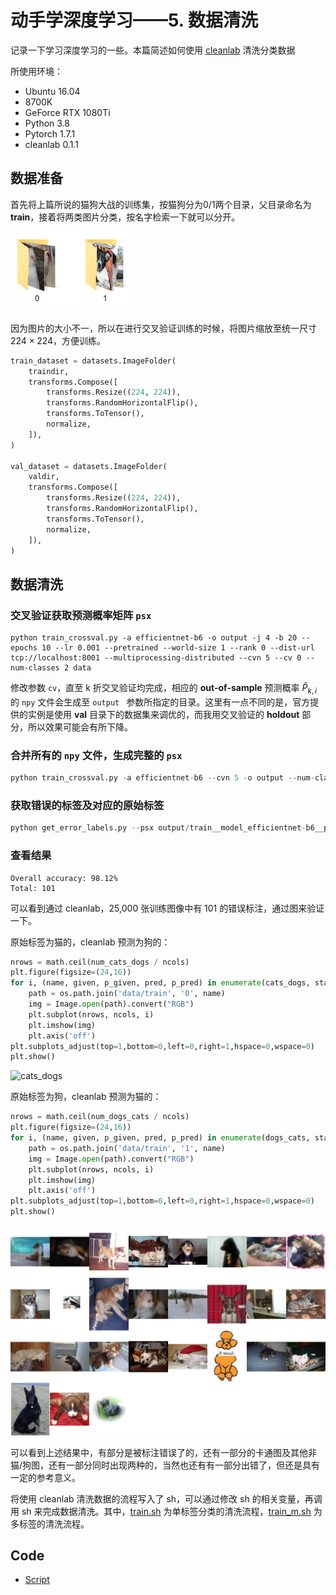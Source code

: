 # 动手学深度学习——5. 数据清洗

记录一下学习深度学习的一些。本篇简述如何使用 [cleanlab](https://github.com/cgnorthcutt/cleanlab) 清洗分类数据

所使用环境：

- Ubuntu 16.04
- 8700K
- GeForce RTX 1080Ti
- Python 3.8
- Pytorch 1.7.1
- cleanlab 0.1.1

## 数据准备

首先将上篇所说的猫狗大战的训练集，按猫狗分为0/1两个目录，父目录命名为 **train**，接着将两类图片分类，按名字检索一下就可以分开。

![blog5-1](../pics/blog5-1.png)

因为图片的大小不一，所以在进行交叉验证训练的时候，将图片缩放至统一尺寸 $224 \times 224$，方便训练。

```python
train_dataset = datasets.ImageFolder(
	traindir,
	transforms.Compose([
        transforms.Resize((224, 224)),
		transforms.RandomHorizontalFlip(),
		transforms.ToTensor(),
		normalize,
	]),
)

val_dataset = datasets.ImageFolder(
	valdir,
	transforms.Compose([
        transforms.Resize((224, 224)),
		transforms.RandomHorizontalFlip(),
		transforms.ToTensor(),
		normalize,
	]),
)	
```

## 数据清洗

### 交叉验证获取预测概率矩阵 `psx`

```shell
python train_crossval.py -a efficientnet-b6 -o output -j 4 -b 20 --epochs 10 --lr 0.001 --pretrained --world-size 1 --rank 0 --dist-url tcp://localhost:8001 --multiprocessing-distributed --cvn 5 --cv 0 --num-classes 2 data
```

修改参数 `cv`，直至 k 折交叉验证均完成，相应的 **out-of-sample**  预测概率 $\hat{P}_{k,i}$ 的 `npy` 文件会生成至 `output ` 参数所指定的目录。这里有一点不同的是，官方提供的实例是使用 **val** 目录下的数据集来调优的，而我用交叉验证的 **holdout** 部分，所以效果可能会有所下降。

### 合并所有的 `npy` 文件，生成完整的 `psx`

```python
python train_crossval.py -a efficientnet-b6 --cvn 5 -o output --num-classes 11 --combine-folds data
```

### 获取错误的标签及对应的原始标签

```python
python get_error_labels.py --psx output/train__model_efficientnet-b6__pyx.npy -db output/test.db -t test data/train
```

### 查看结果

```shell
Overall accuracy: 98.12%
Total: 101
```

可以看到通过 cleanlab，25,000 张训练图像中有 101 的错误标注，通过图来验证一下。

原始标签为猫的，cleanlab 预测为狗的：

```python
nrows = math.ceil(num_cats_dogs / ncols)
plt.figure(figsize=(24,16))
for i, (name, given, p_given, pred, p_pred) in enumerate(cats_dogs, start=1):
    path = os.path.join('data/train', '0', name)
    img = Image.open(path).convert("RGB")
    plt.subplot(nrows, ncols, i)
    plt.imshow(img)
    plt.axis('off')
plt.subplots_adjust(top=1,bottom=0,left=0,right=1,hspace=0,wspace=0)
plt.show()
```



![cats_dogs](../pics/blog5-2.png)



原始标签为狗，cleanlab 预测为猫的：

```python
nrows = math.ceil(num_dogs_cats / ncols)
plt.figure(figsize=(24,16))
for i, (name, given, p_given, pred, p_pred) in enumerate(dogs_cats, start=1):
    path = os.path.join('data/train', '1', name)
    img = Image.open(path).convert("RGB")
    plt.subplot(nrows, ncols, i)
    plt.imshow(img)
    plt.axis('off')
plt.subplots_adjust(top=1,bottom=0,left=0,right=1,hspace=0,wspace=0)
plt.show()
```

![dogs_cats](../pics/blog5-3.png)

可以看到上述结果中，有部分是被标注错误了的，还有一部分的卡通图及其他非猫/狗图，还有一部分同时出现两种的，当然也还有有一部分出错了，但还是具有一定的参考意义。

将使用 cleanlab 清洗数据的流程写入了 sh，可以通过修改 sh 的相关变量，再调用 sh 来完成数据清洗。其中，[train.sh](../code/5.Cleaner/train.sh) 为单标签分类的清洗流程，[train_m.sh](../code/5.Cleaner/train_m.sh) 为多标签的清洗流程。

## Code

- [Script](../code/5.Cleaner)